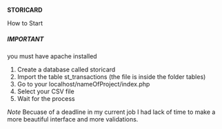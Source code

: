 **STORICARD**

How to Start
##### IMPORTANT #####
you must have apache installed

1. Create a database called storicard
2. Import the table st_transactions (the file is inside the folder tables)
3. Go to your localhost/nameOfProject/index.php
4. Select your CSV file
5. Wait for the process


_Note_
Becuase of a deadline in my current job I had lack of time to make a more beautiful interface and more validations.